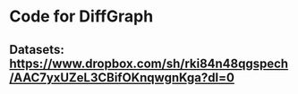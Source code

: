 # Code for DiffGraph

## Datasets:   https://www.dropbox.com/sh/rki84n48qgspech/AAC7yxUZeL3CBifOKnqwgnKga?dl=0
